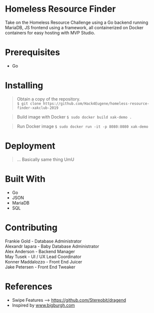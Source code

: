 # Homeless Resource Finder
Take on the Homeless Resource Challenge using a Go backend running MariaDB, JS frontend using a framework, all containerized on Docker containers for easy hosting with MVP Studio.

# Prerequisites
- Go

# Installing
> Obtain a copy of the repository.  
`$ git clone https://github.com/Hack4Eugene/homeless-resource-finder-xakclub-2019`

> Build image with Docker
`$ sudo docker build xak-demo .`

> Run Docker image
`$ sudo docker run -it -p 8080:8080 xak-demo`

# Deployment
> ... Basically same thing UmU

# Built With
- Go  
- JSON  
- MariaDB  
- SQL  

# Contributing
Frankie Gold - Database Administrator  
Alexandr Iapara - Baby Database Administrator  
Alex Anderson - Backend Manager  
May Tusek - UI / UX Lead Coordinator  
Konner Maddalozzo - Front End Juicer  
Jake Petersen - Front End Tweaker  

# References 
- Swipe Features --> https://github.com/Stereobit/dragend  
- Inspired by www.bigburgh.com  
